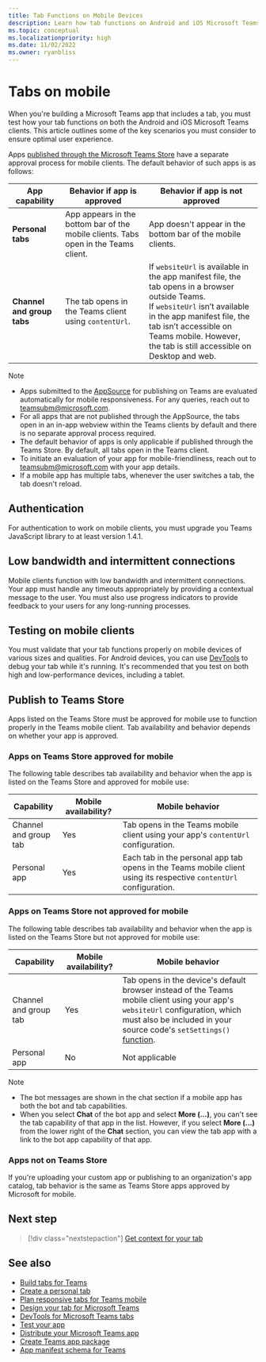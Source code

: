 ```yaml
---
title: Tab Functions on Mobile Devices
description: Learn how tab functions on Android and iOS Microsoft Teams clients (mobile), their authentication, low bandwidth connection, testing, or distribution.
ms.topic: conceptual
ms.localizationpriority: high
ms.date: 11/02/2022
ms.owner: ryanbliss
---
```


# Tabs on mobile

When you're building a Microsoft Teams app that includes a tab, you must test how your tab functions on both the Android and iOS Microsoft Teams clients. This article outlines some of the key scenarios you must consider to ensure optimal user experience.

Apps [published through the Microsoft Teams Store](~/concepts/deploy-and-publish/appsource/publish.md) have a separate approval process for mobile clients. The default behavior of such apps is as follows:

| **App capability** | **Behavior if app is approved** | **Behavior if app is not approved** |
| --- | --- | --- |
| **Personal tabs** | App appears in the bottom bar of the mobile clients. Tabs open in the Teams client. | App doesn't appear in the bottom bar of the mobile clients. |
| **Channel and group tabs** | The tab opens in the Teams client using `contentUrl`. | If `websiteUrl` is available in the app manifest file, the tab opens in a browser outside Teams. </br> If `websiteUrl` isn’t available in the app manifest file, the tab isn’t accessible on Teams mobile. However, the tab is still accessible on Desktop and web. |

> [!NOTE]
>
> * Apps submitted to the [AppSource](https://appsource.microsoft.com) for publishing on Teams are evaluated automatically for mobile responsiveness. For any queries, reach out to <teamsubm@microsoft.com>.
> * For all apps that are not published through the AppSource, the tabs open in an in-app webview within the Teams clients by default and there is no separate approval process required.
> * The default behavior of apps is only applicable if published through the Teams Store. By default, all tabs open in the Teams client.
> * To initiate an evaluation of your app for mobile-friendliness, reach out to <teamsubm@microsoft.com> with your app details.
> * If a mobile app has multiple tabs, whenever the user switches a tab, the tab doesn't reload.

## Authentication

For authentication to work on mobile clients, you must upgrade you Teams JavaScript library to at least version 1.4.1.

## Low bandwidth and intermittent connections

Mobile clients function with low bandwidth and intermittent connections. Your app must handle any timeouts appropriately by providing a contextual message to the user. You must also use progress indicators to provide feedback to your users for any long-running processes.

## Testing on mobile clients

You must validate that your tab functions properly on mobile devices of various sizes and qualities. For Android devices, you can use [DevTools](~/tabs/how-to/developer-tools.md) to debug your tab while it's running. It's recommended that you test on both high and low-performance devices, including a tablet.

## Publish to Teams Store

Apps listed on the Teams Store must be approved for mobile use to function properly in the Teams mobile client. Tab availability and behavior depends on whether your app is approved.

### Apps on Teams Store approved for mobile

The following table describes tab availability and behavior when the app is listed on the Teams Store and approved for mobile use:

|Capability   |Mobile availability?   |Mobile behavior|
|----------|-----------|------------|
|Channel <br /> and group tab|Yes|Tab opens in the Teams mobile client using your app's `contentUrl` configuration.|
|Personal app|Yes|Each tab in the personal app tab opens in the Teams mobile client using its respective `contentUrl` configuration.|

### Apps on Teams Store not approved for mobile

The following table describes tab availability and behavior when the app is listed on the Teams Store but not approved for mobile use:

| Capability | Mobile availability? | Mobile behavior |
|----------|-----------|------------|
|Channel and group tab|Yes|Tab opens in the device's default browser instead of the Teams mobile client using your app's `websiteUrl` configuration, which must also be included in your source code's `setSettings()` [function](/microsoftteams/platform/tabs/how-to/using-teams-client-sdk#pagesconfig). |
|Personal app|No|Not applicable|

> [!NOTE]
>
> * The bot messages are shown in the chat section if a mobile app has both the bot and tab capabilities.
> * When you select **Chat** of the bot app and select **More (...)**, you can't see the tab capability of that app in the list. However, if you select **More (...)** from the lower right of the **Chat** section, you can view the tab app with a link to the bot app capability of that app.

### Apps not on Teams Store

If you're uploading your custom app or publishing to an organization's app catalog, tab behavior is the same as Teams Store apps approved by Microsoft for mobile.

## Next step

> [!div class="nextstepaction"]
> [Get context for your tab](~/tabs/how-to/access-teams-context.md)

## See also

* [Build tabs for Teams](../what-are-tabs.md)
* [Create a personal tab](../how-to/create-personal-tab.md)
* [Plan responsive tabs for Teams mobile](../../concepts/design/plan-responsive-tabs-for-teams-mobile.md)
* [Design your tab for Microsoft Teams](tabs.md)
* [DevTools for Microsoft Teams tabs](../how-to/developer-tools.md)
* [Test your app](../../concepts/build-and-test/test-app-overview.md)
* [Distribute your Microsoft Teams app](../../concepts/deploy-and-publish/apps-publish-overview.md)
* [Create Teams app package](../../concepts/build-and-test/apps-package.md)
* [App manifest schema for Teams](/microsoft-365/extensibility/schema/root-static-tabs)

